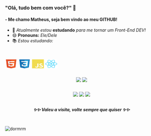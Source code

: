 ### "Olá, tudo bem com você?" 👋
#### - Me chamo Matheus, seja bem vindo ao meu GITHUB!

- 🌱 <i>Atualmente estou</i> <strong>estudando</strong> <i>para me tornar um Front-End DEV!</i>
- 😄 <strong>Pronouns:</strong> <i>Ele/Dele</i>
- 📚 <i>Estou estudando:</i>

##
  
<div style="display: inline_block"><br>
  <img align="center" alt="HTML" height="30" width="40" src="https://raw.githubusercontent.com/devicons/devicon/master/icons/html5/html5-original.svg">
  <img align="center" alt="CSS" height="30" width="40" src="https://raw.githubusercontent.com/devicons/devicon/master/icons/css3/css3-original.svg">
  <img align="center" alt="Js" height="30" width="40" src="https://raw.githubusercontent.com/devicons/devicon/master/icons/javascript/javascript-plain.svg">
  <img align="center" alt="React" height="30" width="40" src="https://raw.githubusercontent.com/devicons/devicon/master/icons/react/react-original.svg">
</div>

##

<div align="center">
  <a href="https://github.com/CoeMatheusLuiz"></a>
  <img height="180em" src="https://github-readme-stats.vercel.app/api?username=CoeMatheusLuiz&show_icons=true&theme=dracula&include_all_commits=true&count_private=true"/>
  <img height="180em" src="https://github-readme-stats.vercel.app/api/top-langs/?username=CoeMatheusLuiz&layout=compact&langs_count=7&theme=dracula"/>
</div>
  
 ##
  
  <div align="center">
    <a href="https://www.instagram.com/math_luiz99/" target="_blank"><img src="https://img.shields.io/badge/-Instagram-%23E4405F?style=for-the-badge&logo=instagram&logoColor=white" target="_blank"></a>
    <a href = "mailto:matheus_luiz99@hotmail.com"><img src="https://img.shields.io/badge/Microsoft_Outlook-0078D4?style=for-the-badge&logo=microsoft-outlook&logoColor=white" target="_blank"></a>
    <a href="https://www.linkedin.com/in/matheus-luiz99/" target="_blank"><img src="https://img.shields.io/badge/-LinkedIn-%230077B5?style=for-the-badge&logo=linkedin&logoColor=white" target="_blank"></a> 
  </div>
  <br>
 
<p align="center"><i><strong> ✨✨ Valeu a visita, volte sempre que quiser ✨✨</strong></i></p> <br>

![dormrm](https://user-images.githubusercontent.com/55817291/172018305-abd0c03f-6e3c-4bec-80f7-e2f739be5f69.gif)
